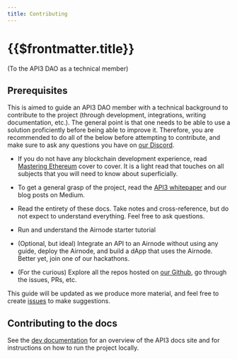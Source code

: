 ```yaml
---
title: Contributing
---
```


# {{$frontmatter.title}}

<TOC class="table-of-contents" :include-level="[2,3]" />

(To the API3 DAO as a technical member)

## Prerequisites

This is aimed to guide an API3 DAO member with a technical background to contribute to the project (through development, integrations, writing documentation, etc.).
The general point is that one needs to be able to use a solution proficiently before being able to improve it.
Therefore, you are recommended to do all of the below before attempting to contribute, and make sure to ask any questions you have on [our Discord](https://discord.gg/qnRrcfnm5W).

- If you do not have any blockchain development experience, read [Mastering Ethereum](https://github.com/ethereumbook/ethereumbook) cover to cover.
It is a light read that touches on all subjects that you will need to know about superficially.

- To get a general grasp of the project, read the [API3 whitepaper](https://github.com/api3dao/api3-whitepaper/blob/master/api3-whitepaper.pdf) and our <CommonLink :path="'blog-posts.md'">blog posts</CommonLink> on Medium.

- Read the entirety of these docs.
Take notes and cross-reference, but do not expect to understand everything.
Feel free to ask questions.

- Run and understand the Airnode starter tutorial

- (Optional, but ideal) Integrate an API to an Airnode without using any guide, deploy the Airnode, and build a dApp that uses the Airnode.
Better yet, join one of our hackathons.

- (For the curious) Explore all the repos hosted on [our Github](https://github.com/api3dao), go through the issues, PRs, etc.

This guide will be updated as we produce more material, and feel free to create [issues](https://github.com/api3dao/api3-docs/issues) to make suggestions.

## Contributing to the docs

See the [dev documentation](/dev/) for an overview of the API3 docs site and for instructions on how to run the project locally.
